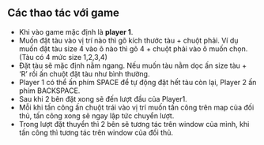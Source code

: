 ## Các thao tác với game

- Khi vào game mặc định là **player 1**.
- Muốn đặt tàu vào vị trí nào thì gõ kích thước tàu + chuột phải. Ví dụ muốn đặt tàu size 4 vào ô nào thì gõ 4 + chuột phải vào ô muốn chọn. (Tàu có 4 mức size 1,2,3,4) 
- Đặt tàu sẽ mặc định nằm ngang. Nếu muốn tàu nằm dọc ấn size tàu + ‘R’ rồi ấn chuột đặt tàu như bình thường.
- Player 1 có thể ấn phím SPACE để tự động đặt hết tàu còn lại, Player 2 ấn phím BACKSPACE.
- Sau khi 2 bên đặt xong sẽ đến lượt đầu của Player1. 
- Mỗi khi tấn công ấn chuột trái vào vị trí muốn tấn công trên map của đối thủ, tấn công xong sẽ ngay lập tức chuyển lượt.
- Trong lượt đặt thuyền thì 2 bên sẽ tương tác trên window của mình, khi tấn công thì tương tác trên window của đối thủ.
